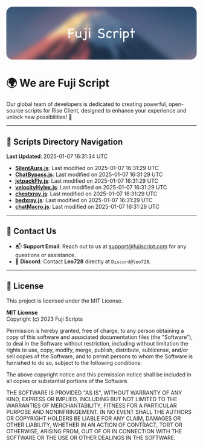 ![Banner](.github/b.webp)

# 🌍 **We are Fuji Script**

Our global team of developers is dedicated to creating powerful, open-source scripts for Rise Client, designed to enhance your experience and unlock new possibilities! 🌟

---
<!-- SCRIPTS_NAVIGATION_START -->
## 📂 **Scripts Directory Navigation**

**Last Updated**: 2025-01-07 16:31:34 UTC

- **[SilentAura.js](scripts/SilentAura.js)**: Last modified on 2025-01-07 16:31:29 UTC
- **[ChatBypass.js](scripts/ChatBypass.js)**: Last modified on 2025-01-07 16:31:29 UTC
- **[jetpackFly.js](scripts/jetpackFly.js)**: Last modified on 2025-01-07 16:31:29 UTC
- **[velocityHylex.js](scripts/velocityHylex.js)**: Last modified on 2025-01-07 16:31:29 UTC
- **[chestxray.js](scripts/chestxray.js)**: Last modified on 2025-01-07 16:31:29 UTC
- **[bedxray.js](scripts/bedxray.js)**: Last modified on 2025-01-07 16:31:29 UTC
- **[chatMacro.js](scripts/chatMacro.js)**: Last modified on 2025-01-07 16:31:29 UTC

<!-- SCRIPTS_NAVIGATION_END -->

---

## 💬 **Contact Us**  
- 📬 **Support Email**: Reach out to us at [support@fujiscript.com](mailto:support@fujiscript.com) for any questions or assistance.  
- 💬 **Discord**: Contact **Leo728** directly at `Discord@leo728`.

---

## 📜 **License**

This project is licensed under the MIT License.  

**MIT License**  
Copyright (c) 2023 Fuji Scripts  

Permission is hereby granted, free of charge, to any person obtaining a copy of this software and associated documentation files (the "Software"), to deal in the Software without restriction, including without limitation the rights to use, copy, modify, merge, publish, distribute, sublicense, and/or sell copies of the Software, and to permit persons to whom the Software is furnished to do so, subject to the following conditions:  

The above copyright notice and this permission notice shall be included in all copies or substantial portions of the Software.  

THE SOFTWARE IS PROVIDED "AS IS", WITHOUT WARRANTY OF ANY KIND, EXPRESS OR IMPLIED, INCLUDING BUT NOT LIMITED TO THE WARRANTIES OF MERCHANTABILITY, FITNESS FOR A PARTICULAR PURPOSE AND NONINFRINGEMENT. IN NO EVENT SHALL THE AUTHORS OR COPYRIGHT HOLDERS BE LIABLE FOR ANY CLAIM, DAMAGES OR OTHER LIABILITY, WHETHER IN AN ACTION OF CONTRACT, TORT OR OTHERWISE, ARISING FROM, OUT OF OR IN CONNECTION WITH THE SOFTWARE OR THE USE OR OTHER DEALINGS IN THE SOFTWARE.  
